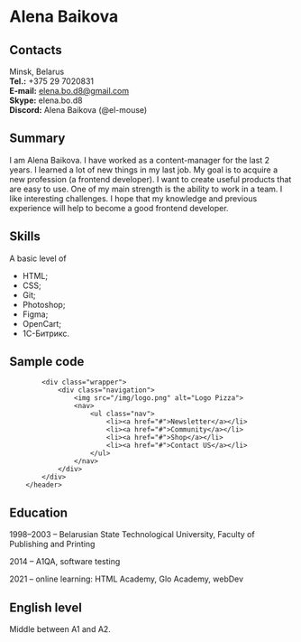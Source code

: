 # Alena Baikova
## Contacts
Minsk, Belarus  
**Tel.:** +375 29 7020831  
**E-mail:** elena.bo.d8@gmail.com  
**Skype:** elena.bo.d8  
**Discord:** Alena Baikova (@el-mouse)  

## Summary
I am Alena Baikova. I have worked as a content-manager for the last 2 years. I learned a lot of new things in my last job. My goal is to acquire a new profession (a frontend developer). I want to create useful products that are easy to use. One of my main strength is the ability to work in a team. I like interesting challenges. I hope that my knowledge and previous experience will help to become a good frontend developer.
## Skills
A basic level of

* HTML;
* CSS;
* Git;
* Photoshop;
* Figma;
* OpenCart;
* 1С-Битрикс.
## Sample code
```<header>
        <div class="wrapper">
            <div class="navigation">
                <img src="/img/logo.png" alt="Logo Pizza">
                <nav>
                    <ul class="nav">
                        <li><a href="#">Newsletter</a></li>
                        <li><a href="#">Community</a></li>
                        <li><a href="#">Shop</a></li>
                        <li><a href="#">Contact US</a></li>
                    </ul>
                </nav>
            </div>
        </div>
    </header>
```
    
## Education

1998–2003 – Belarusian State Technological University, Faculty of Publishing and Printing

2014 – A1QA, software testing

2021 – online learning: HTML Academy, Glo Academy, webDev

## English level
Middle between A1 and A2.

